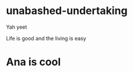 # unabashed-undertaking
Yah yeet

Life is good and the living is easy

<h1>
  <p> Ana is cool </p>
</h1>
